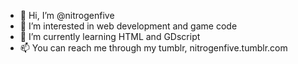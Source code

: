 - 👋 Hi, I’m @nitrogenfive
- 👀 I’m interested in web development and game code
- 🌱 I’m currently learning HTML and GDscript
- 📫 You can reach me through my tumblr, nitrogenfive.tumblr.com
